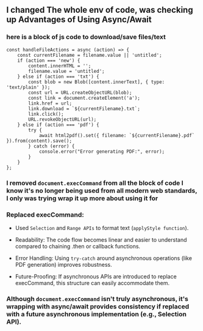 ## I changed The whole env of code, was checking up  Advantages of Using Async/Await

### here is a block of js code to download/save files/text
```
const handleFileActions = async (action) => {
    const currentFilename = filename.value || 'untitled';
    if (action === 'new') {
        content.innerHTML = '';
        filename.value = 'untitled';
    } else if (action === 'txt') {
        const blob = new Blob([content.innerText], { type: 'text/plain' });
        const url = URL.createObjectURL(blob);
        const link = document.createElement('a');
        link.href = url;
        link.download = `${currentFilename}.txt`;
        link.click();
        URL.revokeObjectURL(url);
    } else if (action === 'pdf') {
        try {
            await html2pdf().set({ filename: `${currentFilename}.pdf` }).from(content).save();
        } catch (error) {
            console.error("Error generating PDF:", error);
        }
    }
};
```

### I removed ```document.execCommand``` from all the block of code I know it's no longer being used from all modern web standards, I only was trying wrap it up more about using it for 
### Replaced execCommand:
*  Used ``Selection`` and ```Range APIs``` to format text (```applyStyle function```).

* Readability: The code flow becomes linear and easier to understand compared to chaining .then or 
 callback functions.
* Error Handling: Using ```try-catch``` around asynchronous operations (like PDF generation) improves robustness.
* Future-Proofing: If asynchronous APIs are introduced to replace execCommand, this structure can easily accommodate them.

### Although ```document.execCommand``` isn't truly asynchronous, it's wrapping with async/await provides consistency if replaced with a future asynchronous implementation (e.g., Selection API).

